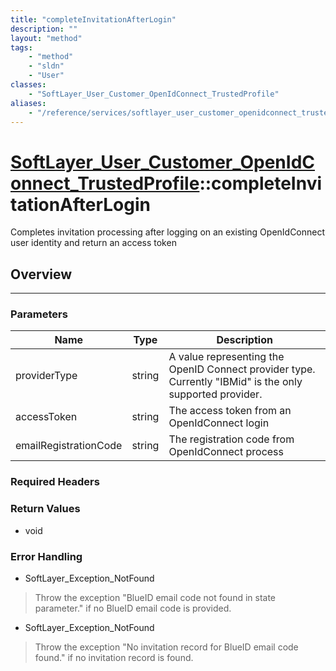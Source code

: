 ```yaml
---
title: "completeInvitationAfterLogin"
description: ""
layout: "method"
tags:
    - "method"
    - "sldn"
    - "User"
classes:
    - "SoftLayer_User_Customer_OpenIdConnect_TrustedProfile"
aliases:
    - "/reference/services/softlayer_user_customer_openidconnect_trustedprofile/completeInvitationAfterLogin"
---
```

# [SoftLayer_User_Customer_OpenIdConnect_TrustedProfile](/reference/services/SoftLayer_User_Customer_OpenIdConnect_TrustedProfile)::completeInvitationAfterLogin

Completes invitation processing after logging on an existing OpenIdConnect user identity and return an access token


## Overview 


-----

### Parameters 
|Name | Type | Description |
| --- | --- | --- |
|providerType| string| A value representing the OpenID Connect provider type. Currently "IBMid" is the only supported provider.|
|accessToken| string| The access token from an OpenIdConnect login|
|emailRegistrationCode| string| The registration code from OpenIdConnect process|


### Required Headers


### Return Values
* void



### Error Handling

* SoftLayer_Exception_NotFound 

> Throw the exception "BlueID email code not found in state parameter." if no BlueID email code is provided. 

* SoftLayer_Exception_NotFound 

> Throw the exception "No invitation record for BlueID email code found." if no invitation record is found. 



